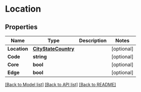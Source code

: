 # Location

## Properties

Name | Type | Description | Notes
------------ | ------------- | ------------- | -------------
**Location** | [**CityStateCountry**](CityStateCountry.md) |  | [optional] 
**Code** | **string** |  | [optional] 
**Core** | **bool** |  | [optional] 
**Edge** | **bool** |  | [optional] 

[[Back to Model list]](../README.md#documentation-for-models) [[Back to API list]](../README.md#documentation-for-api-endpoints) [[Back to README]](../README.md)


